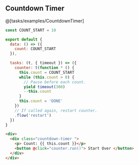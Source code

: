 ## Countdown Timer

<div class="showcase">
    @[tasks/examples/CountdownTimer]
</div>

```js
const COUNT_START = 10

export default {
  data: () => ({
    count: COUNT_START
  }),

  tasks: (t, { timeout }) => ({
    counter: t(function * () {
      this.count = COUNT_START
      while (this.count > 0) {
        // Pause before each count.
        yield timeout(300)
        --this.count
      }
      this.count = 'DONE'
    })
    // If called again, restart counter.
    .flow('restart')
  })
}
```

```html
<div>
  <div class="countdown-timer ">
    <p> Count: {{ this.count }}</p>
    <button @click="counter.run()"> Start Over </button>
  </div>
</div>
```
